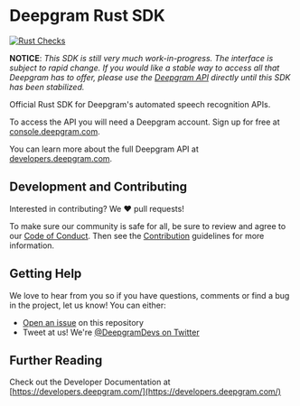 # Deepgram Rust SDK

[![Rust Checks](https://github.com/deepgram-devs/deepgram-rust-sdk/actions/workflows/rust-checks.yaml/badge.svg)](https://github.com/deepgram-devs/deepgram-rust-sdk/actions/workflows/rust-checks.yaml)

**NOTICE**: *This SDK is still very much work-in-progress. The interface is subject to rapid change.
If you would like a stable way to access all that Deepgram has to offer, please use the
[Deepgram API](https://developers.deepgram.com/api-reference/) directly until this SDK has been stabilized.*

Official Rust SDK for Deepgram's automated speech recognition APIs.

To access the API you will need a Deepgram account. Sign up for free at [console.deepgram.com](https://console.deepgram.com/signup?utm_medium=github&utm_source=DEVREL&utm_content=deepgram-rust-sdk).

You can learn more about the full Deepgram API at [developers.deepgram.com](https://developers.deepgram.com).

## Development and Contributing

Interested in contributing? We ❤️ pull requests!

To make sure our community is safe for all, be sure to review and agree to our
[Code of Conduct](./CODE_OF_CONDUCT.md). Then see the
[Contribution](./CONTRIBUTING.md) guidelines for more information.

## Getting Help

We love to hear from you so if you have questions, comments or find a bug in the
project, let us know! You can either:

- [Open an issue](https://github.com/deepgram/[reponame]/issues/new) on this repository
- Tweet at us! We're [@DeepgramDevs on Twitter](https://twitter.com/DeepgramDevs)

## Further Reading

Check out the Developer Documentation at [https://developers.deepgram.com/](https://developers.deepgram.com/)
